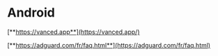 # Android

[**https://vanced.app**](https://vanced.app/)

[**https://adguard.com/fr/faq.html**](https://adguard.com/fr/faq.html)  


